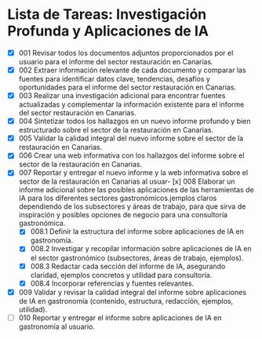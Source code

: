 # Lista de Tareas: Investigación Profunda y Aplicaciones de IA

- [x] 001 Revisar todos los documentos adjuntos proporcionados por el usuario para el informe del sector restauración en Canarias.
- [x] 002 Extraer información relevante de cada documento y comparar las fuentes para identificar datos clave, tendencias, desafíos y oportunidades para el informe del sector restauración en Canarias.
- [x] 003 Realizar una investigación adicional para encontrar fuentes actualizadas y complementar la información existente para el informe del sector restauración en Canarias.
- [x] 004 Sintetizar todos los hallazgos en un nuevo informe profundo y bien estructurado sobre el sector de la restauración en Canarias.
- [x] 005 Validar la calidad integral del nuevo informe sobre el sector de la restauración en Canarias.
- [x] 006 Crear una web informativa con los hallazgos del informe sobre el sector de la restauración en Canarias.
- [x] 007 Reportar y entregar el nuevo informe y la web informativa sobre el sector de la restauración en Canarias al usuar- [x] 008 Elaborar un informe adicional sobre las posibles aplicaciones de las herramientas de IA para los diferentes sectores gastronómicos.jemplos claros dependiendo de los subsectores y áreas de trabajo, para que sirva de inspiración y posibles opciones de negocio para una consultoría gastronómica.
    - [x] 008.1 Definir la estructura del informe sobre aplicaciones de IA en gastronomía.
    - [x] 008.2 Investigar y recopilar información sobre aplicaciones de IA en el sector gastronómico (subsectores, áreas de trabajo, ejemplos).
    - [x] 008.3 Redactar cada sección del informe de IA, asegurando claridad, ejemplos concretos y utilidad para consultoría.
    - [x] 008.4 Incorporar referencias y fuentes relevantes.
- [x] 009 Validar y revisar la calidad integral del informe sobre aplicaciones de IA en gastronomía (contenido, estructura, redacción, ejemplos, utilidad).
- [ ] 010 Reportar y entregar el informe sobre aplicaciones de IA en gastronomía al usuario.
